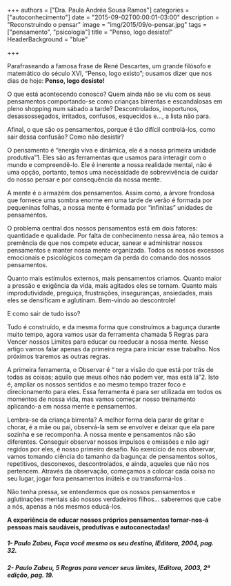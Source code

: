 +++
authors = ["Dra. Paula Andréa Sousa Ramos"]
categories = ["autoconhecimento"]
date = "2015-09-02T00:00:01-03:00"
description = "Reconstruindo o pensar"
image = "img/2015/09/o-pensar.jpg"
tags = ["pensamento", "psicologia"]
title = "Penso, logo desisto!"
  HeaderBackground = "blue"

+++

Parafraseando a famosa frase de René Descartes, um grande filósofo e matemático do século XVI,  “Penso, logo existo”; ousamos dizer que nos dias de hoje: **Penso, logo desisto!**

O que está acontecendo conosco? Quem ainda não se viu com os seus pensamentos comportando-se como crianças birrentas e escandalosas em pleno shopping num sábado a tarde? Descontrolados, inoportunos, desassossegados, irritados, confusos, esquecidos e..., a lista não para.

Afinal, o que são os pensamentos, porque é tão difícil controlá-los, como sair dessa confusão? Como não desistir?

O pensamento é “energia viva e dinâmica,  ele é a nossa primeira unidade produtiva”1.  Eles são as ferramentas que usamos para interagir com o mundo e compreendê-lo. Ele é inerente a nossa realidade mental, não é uma opção, portanto, temos uma necessidade de sobrevivência de cuidar do nosso pensar e por consequência da nossa mente.

A mente é o armazém dos pensamentos. Assim como, a árvore frondosa que fornece uma sombra enorme em uma tarde de verão é formada por pequeninas folhas, a nossa mente é formada por “infinitas” unidades de pensamentos.

O problema central dos nossos pensamentos está em dois fatores: quantidade e qualidade. Por falta de conhecimento nessa área,  não temos a premência de que nos compete educar, sanear e administrar nossos pensamentos e manter nossa mente organizada. Todos os nossos excessos emocionais e psicológicos começam da perda do comando dos nossos pensamentos.  

Quanto mais estímulos externos, mais pensamentos criamos. Quanto maior a pressão e exigência da vida, mais agitados eles se tornam. Quanto mais improdutividade,  preguiça, frustrações, inseguranças, ansiedades, mais eles se densificam e aglutinam. Bem-vindo ao descontrole!

E como sair de tudo isso?

Tudo é construído, e da mesma forma que construímos a bagunça durante muito tempo, agora vamos usar da ferramenta chamada 5 Regras para Vencer nossos Limites para educar ou reeducar a nossa mente. Nesse artigo vamos falar apenas da primeira regra para iniciar esse trabalho. Nos próximos traremos as outras regras.

A primeira ferramenta, o Observar  é  “ ter a visão do que está por trás de todas as coisas; aquilo que meus olhos não podem ver, mas está lá”2.  Isto é, ampliar os nossos sentidos e ao mesmo tempo trazer foco e direcionamento para eles. Essa ferramenta é para ser utilizada em todos os momentos de nossa vida, mas vamos começar nosso treinamento aplicando-a em nossa mente e pensamentos.

Lembra-se da criança birrenta? A melhor forma dela parar de gritar e chorar, é a mãe ou pai, observá-la sem se envolver e deixar que ela pare sozinha e se recomponha. A nossa mente e pensamentos não são diferentes. Conseguir observar nossos impulsos e omissões e não agir regidos por eles, é nosso primeiro desafio.  No exercício de nos observar, vamos tomando ciência do tamanho da bagunça:  de pensamentos soltos, repetitivos, desconexos, descontrolados, e ainda, aqueles que não nos pertencem.  Através da observação, começamos a colocar cada coisa no seu lugar, jogar fora pensamentos inúteis e ou transformá-los .

Não tenha pressa, se entendermos que os nossos pensamentos e aglutinações mentais são nossos verdadeiros filhos... saberemos que cabe a nós, apenas a nós mesmos educá-los.

**A experiência de educar nossos próprios pensamentos tornar-nos-á pessoas mais saudáveis, produtivas e autoconectadas!**





##### 1- Paulo Zabeu, Faça você mesmo os seu destino, IEditora, 2004, pag. 32.
##### 2- Paulo Zabeu, 5 Regras para vencer seus limites, IEditora, 2003, 2ª edição, pag. 19.

